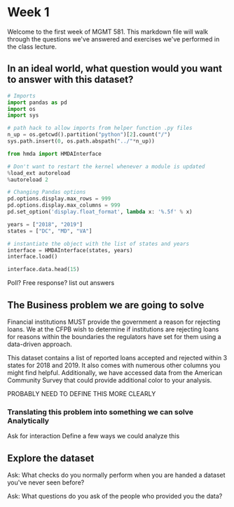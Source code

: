 # Week 1

Welcome to the first week of MGMT 581. This markdown file will walk through the questions we've answered and exercises we've performed in the class lecture.

## In an ideal world, what question would you want to answer with this dataset?
```python
# Imports
import pandas as pd
import os
import sys

# path hack to allow imports from helper function .py files
n_up = os.getcwd().partition("python")[2].count("/")
sys.path.insert(0, os.path.abspath("../"*n_up))

from hmda import HMDAInterface

# Don't want to restart the kernel whenever a module is updated
%load_ext autoreload
%autoreload 2

# Changing Pandas options
pd.options.display.max_rows = 999
pd.options.display.max_columns = 999
pd.set_option('display.float_format', lambda x: '%.5f' % x)
```

```python
years = ["2018", "2019"]
states = ["DC", "MD", "VA"]

# instantiate the object with the list of states and years
interface = HMDAInterface(states, years)
interface.load()
```

```python
interface.data.head(15)
```

Poll?
Free response?
list out answers

## The Business problem we are going to solve
Financial institutions MUST provide the government a reason for rejecting loans. We at the CFPB wish to determine if institutions are rejecting loans for reasons within the boundaries the regulators have set for them using a data-driven approach.

This dataset contains a list of reported loans accepted and rejected within 3 states for 2018 and 2019. It also comes with numerous other columns you might find helpful. Additionally, we have accessed data from the American Community Survey that could provide additional color to your analysis. 

PROBABLY NEED TO DEFINE THIS MORE CLEARLY

### Translating this problem into something we can solve Analytically

Ask for interaction
Define a few ways we could analyze this

## Explore the dataset

Ask: What checks do you normally perform when you are handed a dataset you've never seen before?

Ask: What questions do you ask of the people who provided you the data?

